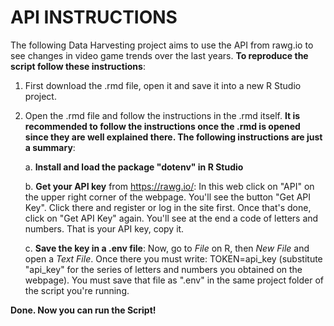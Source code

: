# API INSTRUCTIONS

The following Data Harvesting project aims to use the API from rawg.io to see changes in video game trends over the last years. **To reproduce the script follow these instructions**:

1. First download the .rmd file, open it and save it into a new R Studio project.

2. Open the .rmd file and follow the instructions in the .rmd itself. **It is recommended to follow the instructions once the .rmd is opened since they are well explained there. The following instructions are just a summary**:
   
     a. **Install and load the package "dotenv" in R Studio**

     b. **Get your API key** from <https://rawg.io/>: In this web click on "API" on the upper right corner of the webpage. You'll see the button "Get API Key". Click there and register or log in the site first. Once that's done, click on "Get API Key" again. You'll see at the end a code of letters and numbers. That is your API key, copy it.
   
    c. **Save the key in a .env file**: Now, go to *File* on R, then *New File* and open a *Text File*. Once there you must write: TOKEN=api_key (substitute "api_key" for the series of letters and numbers you obtained on the webpage). You must save that file as ".env" in the same project folder of the script you're running.

**Done. Now you can run the Script!**


